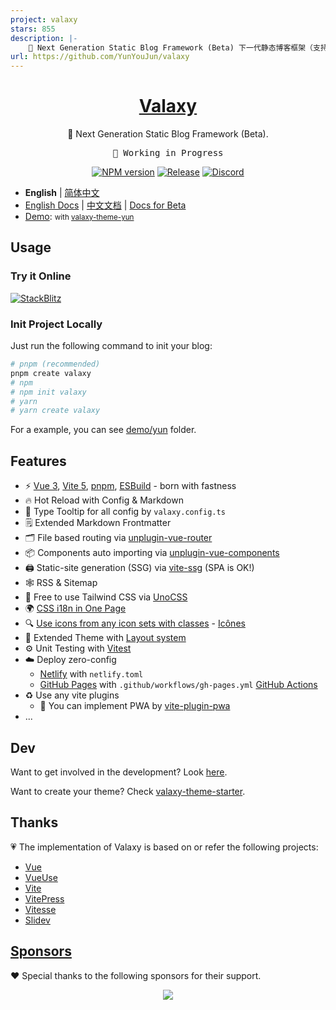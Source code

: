 ```yaml
---
project: valaxy
stars: 855
description: |-
    🌌 Next Generation Static Blog Framework (Beta) 下一代静态博客框架（支持页面/配置热重载）
url: https://github.com/YunYouJun/valaxy
---
```


<h1 align="center">
<a href="https://valaxy.site">Valaxy</a>
</h1>

<p align="center">
🌌 Next Generation Static Blog Framework (Beta).
</p>

<pre align="center">
🧪 Working in Progress
</pre>

<p align="center">
<a href="https://www.npmjs.com/package/valaxy" rel="nofollow"><img src="https://img.shields.io/npm/v/valaxy?color=0078E7" alt="NPM version"></a>
<a href="https://github.com/YunYouJun/valaxy/actions/workflows/release.yml"><img src="https://github.com/YunYouJun/valaxy/actions/workflows/release.yml/badge.svg" alt="Release"></a>
<a href="https://discord.gg/nd3mPkU5j8" target="_blank">
<img alt="Discord" src="https://img.shields.io/discord/752821465891733574?color=%234960ea&logo=discord">
</a>
</p>

- **English** | [简体中文](./README.zh-CN.md)
- [English Docs](https://valaxy.site/?lang=en) | [中文文档](https://valaxy.site/?lang=zh-CN) | [Docs for Beta](https://beta.valaxy.site)
- [Demo](https://yun.valaxy.site): <small>with [valaxy-theme-yun](./packages/valaxy-theme-yun/)</small>

## Usage

### Try it Online

[![StackBlitz](https://developer.stackblitz.com/img/open_in_stackblitz.svg)](https://stackblitz.com/edit/valaxy)

### Init Project Locally

Just run the following command to init your blog:

```bash
# pnpm (recommended)
pnpm create valaxy
# npm
# npm init valaxy
# yarn
# yarn create valaxy
```

For a example, you can see [demo/yun](./demo/yun/) folder.

## Features

- ⚡️ [Vue 3](https://github.com/vuejs/vue-next), [Vite 5](https://github.com/vitejs/vite), [pnpm](https://pnpm.js.org/), [ESBuild](https://github.com/evanw/esbuild) - born with fastness
- 🔥 Hot Reload with Config & Markdown
- 🔧 Type Tooltip for all config by `valaxy.config.ts`
- 🗒 Extended Markdown Frontmatter
- 🗂 File based routing via [unplugin-vue-router](https://github.com/posva/unplugin-vue-router)
- 📦 Components auto importing via [unplugin-vue-components](https://github.com/antfu/unplugin-vue-components)
- 🖨 Static-site generation (SSG) via [vite-ssg](https://github.com/antfu/vite-ssg) (SPA is OK!)
- 🕸 RSS & Sitemap
- 🎨 Free to use Tailwind CSS via [UnoCSS](https://github.com/antfu/unocss)
- 🌍 [CSS i18n in One Page](https://valaxy.site/guide/i18n)
- 🔍 [Use icons from any icon sets with classes](https://github.com/antfu/unocss/tree/main/packages/preset-icons) - [Icônes](https://icones.netlify.app/)
- 👔 Extended Theme with [Layout system](https://github.com/JohnCampionJr/vite-plugin-vue-layouts)
- ⚙️ Unit Testing with [Vitest](https://github.com/vitest-dev/vitest)
- ☁️ Deploy zero-config
  - [Netlify](https://www.netlify.com/) with `netlify.toml`
  - [GitHub Pages](https://pages.github.com/) with `.github/workflows/gh-pages.yml` [GitHub Actions](https://github.com/features/actions)
- ♻️ Use any vite plugins
  - 📲 You can implement PWA by [vite-plugin-pwa](https://github.com/antfu/vite-plugin-pwa)
- ...

## Dev

Want to get involved in the development? Look [here](https://valaxy.site/dev).

Want to create your theme? Check [valaxy-theme-starter](https://github.com/YunYouJun/valaxy-theme-starter).

## Thanks

💗 The implementation of Valaxy is based on or refer the following projects:

- [Vue](https://github.com/vuejs/core)
- [VueUse](https://github.com/vueuse/vueuse)
- [Vite](https://github.com/vitejs/vite)
- [VitePress](https://github.com/vuejs/vitepress)
- [Vitesse](https://github.com/antfu/vitesse)
- [Slidev](https://github.com/slidevjs/slidev)

## [Sponsors](https://www.yunyoujun.cn/sponsors/)

❤️ Special thanks to the following sponsors for their support.

<p align="center">
  <a href="https://www.yunyoujun.cn/sponsors/">
    <img src='https://fastly.jsdelivr.net/gh/YunYouJun/sponsors/public/sponsors.svg'/>
  </a>
</p>

